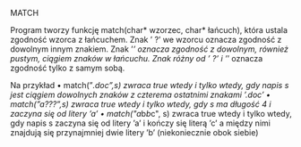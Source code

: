 MATCH 

Program tworzy funkcję match(char* wzorzec, char* łańcuch), która ustala zgodność wzorca z
łańcuchem. Znak ’ ?’ we wzorcu oznacza zgodność z dowolnym innym znakiem. Znak
’*’ oznacza zgodność z dowolnym, również pustym, ciągiem znaków w łańcuchu.
Znak różny od ’ ?’ i ’*’ oznacza zgodność tylko z samym sobą.

Na przykład
• match(”*.doc”,s) zwraca true wtedy i tylko wtedy, gdy napis s jest ciągiem
dowolnych znaków z czterema ostatnimi znakami ’.doc’
• match(”a???”,s) zwraca true wtedy i tylko wtedy, gdy s ma długość 4 i
zaczyna się od litery ’a’
• match("a*b*b*c", s) zwraca true wtedy i tylko wtedy, gdy napis s zaczyna
się od litery ’a’ i kończy się literą ’c’ a między nimi znajdują się przynajmniej
dwie litery ’b’ (niekoniecznie obok siebie)


